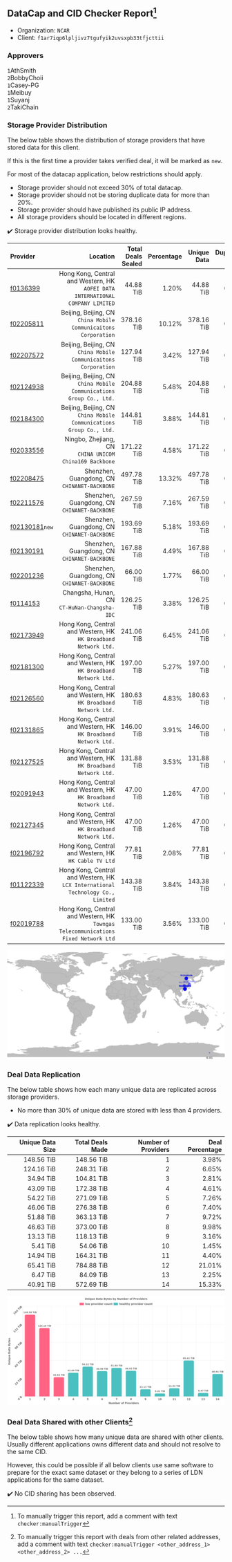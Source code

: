## DataCap and CID Checker Report[^1]
 - Organization: `NCAR`
 - Client: `f1ar7iqp6lpljivz7tgufyik2uvsxpb33tfjcttii`
### Approvers
`1`AthSmith<br/>`2`BobbyChoii<br/>`1`Casey-PG<br/>`1`Meibuy<br/>`1`Suyanj<br/>`2`TakiChain

### Storage Provider Distribution
The below table shows the distribution of storage providers that have stored data for this client.

If this is the first time a provider takes verified deal, it will be marked as `new`.

For most of the datacap application, below restrictions should apply.
 - Storage provider should not exceed 30% of total datacap.
 - Storage provider should not be storing duplicate data for more than 20%.
 - Storage provider should have published its public IP address.
 - All storage providers should be located in different regions.

✔️ Storage provider distribution looks healthy.

| Provider                                                    |                                                                              Location | Total Deals Sealed | Percentage | Unique Data | Duplicate Deals |
| :---------------------------------------------------------- | ------------------------------------------------------------------------------------: | -----------------: | ---------: | ----------: | --------------: |
| [f0136399](https://filfox.info/en/address/f0136399)         |     Hong Kong, Central and Western, HK<br/>`AOFEI DATA INTERNATIONAL COMPANY LIMITED` |          44.88 TiB |      1.20% |   44.88 TiB |           0.00% |
| [f02205811](https://filfox.info/en/address/f02205811)       |                    Beijing, Beijing, CN<br/>`China Mobile Communicaitons Corporation` |         378.16 TiB |     10.12% |  378.16 TiB |           0.00% |
| [f02207572](https://filfox.info/en/address/f02207572)       |                    Beijing, Beijing, CN<br/>`China Mobile Communicaitons Corporation` |         127.94 TiB |      3.42% |  127.94 TiB |           0.00% |
| [f02124938](https://filfox.info/en/address/f02124938)       |                Beijing, Beijing, CN<br/>`China Mobile Communications Group Co., Ltd.` |         204.88 TiB |      5.48% |  204.88 TiB |           0.00% |
| [f02184300](https://filfox.info/en/address/f02184300)       |                Beijing, Beijing, CN<br/>`China Mobile Communications Group Co., Ltd.` |         144.81 TiB |      3.88% |  144.81 TiB |           0.00% |
| [f02033556](https://filfox.info/en/address/f02033556)       |                             Ningbo, Zhejiang, CN<br/>`CHINA UNICOM China169 Backbone` |         171.22 TiB |      4.58% |  171.22 TiB |           0.00% |
| [f02208475](https://filfox.info/en/address/f02208475)       |                                       Shenzhen, Guangdong, CN<br/>`CHINANET-BACKBONE` |         497.78 TiB |     13.32% |  497.78 TiB |           0.00% |
| [f02211576](https://filfox.info/en/address/f02211576)       |                                       Shenzhen, Guangdong, CN<br/>`CHINANET-BACKBONE` |         267.59 TiB |      7.16% |  267.59 TiB |           0.00% |
| [f02130181](https://filfox.info/en/address/f02130181)`new`  |                                       Shenzhen, Guangdong, CN<br/>`CHINANET-BACKBONE` |         193.69 TiB |      5.18% |  193.69 TiB |           0.00% |
| [f02130191](https://filfox.info/en/address/f02130191)       |                                       Shenzhen, Guangdong, CN<br/>`CHINANET-BACKBONE` |         167.88 TiB |      4.49% |  167.88 TiB |           0.00% |
| [f02201236](https://filfox.info/en/address/f02201236)       |                                       Shenzhen, Guangdong, CN<br/>`CHINANET-BACKBONE` |          66.00 TiB |      1.77% |   66.00 TiB |           0.00% |
| [f0114153](https://filfox.info/en/address/f0114153)         |                                       Changsha, Hunan, CN<br/>`CT-HuNan-Changsha-IDC` |         126.25 TiB |      3.38% |  126.25 TiB |           0.00% |
| [f02173949](https://filfox.info/en/address/f02173949)       |                    Hong Kong, Central and Western, HK<br/>`HK Broadband Network Ltd.` |         241.06 TiB |      6.45% |  241.06 TiB |           0.00% |
| [f02181300](https://filfox.info/en/address/f02181300)       |                    Hong Kong, Central and Western, HK<br/>`HK Broadband Network Ltd.` |         197.00 TiB |      5.27% |  197.00 TiB |           0.00% |
| [f02126560](https://filfox.info/en/address/f02126560)       |                    Hong Kong, Central and Western, HK<br/>`HK Broadband Network Ltd.` |         180.63 TiB |      4.83% |  180.63 TiB |           0.00% |
| [f02131865](https://filfox.info/en/address/f02131865)       |                    Hong Kong, Central and Western, HK<br/>`HK Broadband Network Ltd.` |         146.00 TiB |      3.91% |  146.00 TiB |           0.00% |
| [f02127525](https://filfox.info/en/address/f02127525)       |                    Hong Kong, Central and Western, HK<br/>`HK Broadband Network Ltd.` |         131.88 TiB |      3.53% |  131.88 TiB |           0.00% |
| [f02091943](https://filfox.info/en/address/f02091943)       |                    Hong Kong, Central and Western, HK<br/>`HK Broadband Network Ltd.` |          47.00 TiB |      1.26% |   47.00 TiB |           0.00% |
| [f02127345](https://filfox.info/en/address/f02127345)       |                    Hong Kong, Central and Western, HK<br/>`HK Broadband Network Ltd.` |          47.00 TiB |      1.26% |   47.00 TiB |           0.00% |
| [f02196792](https://filfox.info/en/address/f02196792)       |                              Hong Kong, Central and Western, HK<br/>`HK Cable TV Ltd` |          77.81 TiB |      2.08% |   77.81 TiB |           0.00% |
| [f01122339](https://filfox.info/en/address/f01122339)       |    Hong Kong, Central and Western, HK<br/>`LCX International Technology Co., Limited` |         143.38 TiB |      3.84% |  143.38 TiB |           0.00% |
| [f02019788](https://filfox.info/en/address/f02019788)       | Hong Kong, Central and Western, HK<br/>`Towngas Telecommunications Fixed Network Ltd` |         133.00 TiB |      3.56% |  133.00 TiB |           0.00% |

<img src="https://raw.githubusercontent.com/data-preservation-programs/filplus-checker-assets/main/filecoin-project/filecoin-plus-large-datasets/issues/1938/1690606039570.png"/>

### Deal Data Replication
The below table shows how each many unique data are replicated across storage providers.

- No more than 30% of unique data are stored with less than 4 providers.

✔️ Data replication looks healthy.

| Unique Data Size | Total Deals Made | Number of Providers | Deal Percentage |
| ---------------: | ---------------: | ------------------: | --------------: |
|       148.56 TiB |       148.56 TiB |                   1 |           3.98% |
|       124.16 TiB |       248.31 TiB |                   2 |           6.65% |
|        34.94 TiB |       104.81 TiB |                   3 |           2.81% |
|        43.09 TiB |       172.38 TiB |                   4 |           4.61% |
|        54.22 TiB |       271.09 TiB |                   5 |           7.26% |
|        46.06 TiB |       276.38 TiB |                   6 |           7.40% |
|        51.88 TiB |       363.13 TiB |                   7 |           9.72% |
|        46.63 TiB |       373.00 TiB |                   8 |           9.98% |
|        13.13 TiB |       118.13 TiB |                   9 |           3.16% |
|         5.41 TiB |        54.06 TiB |                  10 |           1.45% |
|        14.94 TiB |       164.31 TiB |                  11 |           4.40% |
|        65.41 TiB |       784.88 TiB |                  12 |          21.01% |
|         6.47 TiB |        84.09 TiB |                  13 |           2.25% |
|        40.91 TiB |       572.69 TiB |                  14 |          15.33% |

<img src="https://raw.githubusercontent.com/data-preservation-programs/filplus-checker-assets/main/filecoin-project/filecoin-plus-large-datasets/issues/1938/1690606040332.png"/>

### Deal Data Shared with other Clients[^3]
The below table shows how many unique data are shared with other clients.
Usually different applications owns different data and should not resolve to the same CID.

However, this could be possible if all below clients use same software to prepare for the exact same dataset or they belong to a series of LDN applications for the same dataset.

✔️ No CID sharing has been observed.

[^1]: To manually trigger this report, add a comment with text `checker:manualTrigger`

[^2]: Deals from those addresses are combined into this report as they are specified with `checker:manualTrigger`

[^3]: To manually trigger this report with deals from other related addresses, add a comment with text `checker:manualTrigger <other_address_1> <other_address_2> ...`
